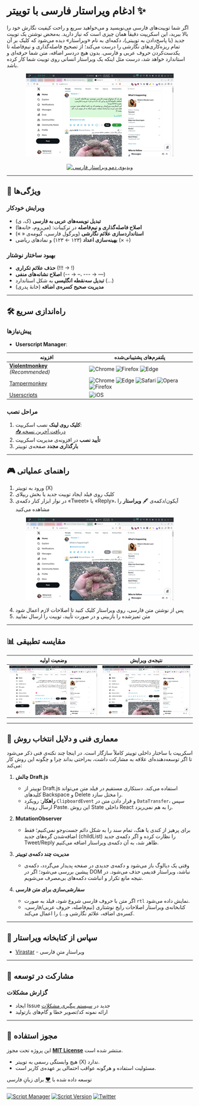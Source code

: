 # ادغام ویراستار فارسی با توییتر ✨

اگر شما توییت‌های فارسی می‌نویسید و می‌خواهید سریع و راحت کیفیت نگارش خود را بالا ببرید، این اسکریپت دقیقاً همان چیزی است که نیاز دارید. به‌محض نوشتن یک توییت جدید (یا پاسخ‌دادن به توییتی)، دکمه‌ای به نام «ویراستار» دیده می‌شود که کلیک بر آن تمام ریزه‌کاری‌های نگارشی را درست می‌کند؛ از تصحیح فاصله‌گذاری و نیم‌فاصله تا یکدست‌کردن حروف عربی و فارسی. بدون هیچ دردسر اضافه، متن شما حرفه‌ای و استاندارد خواهد شد، درست مثل اینکه یک ویراستار انسانی روی توییت شما کار کرده باشد.

<div align="center">
  <a href="assets/Process.jpg">
    <img src="assets/Process-thumb.jpg" alt="Process Image" width="400">
  </a>
</div>

<br>

<div align="center">
  <a href="https://youtu.be/boqXQ3MTle0" target="_blank">
    <img src="assets/Demo.gif" alt="ویدیوی دمو ویراستار فارسی" width="600">
  </a>
</div>

---

## 🌟 ویژگی‌ها

### ویرایش خودکار

- **تبدیل نویسه‌های عربی به فارسی** (ک، ی)
- **اصلاح فاصله‌گذاری و نیم‌فاصله** در ترکیبات: (می‌روم، خانه‌ها)
- **استانداردسازی علائم نگارشی** (ویرگول فارسی، گیومه‌ی « »)
- **بهینه‌سازی اعداد** (۱۲۳ ← ۱۲۳) و نمادهای ریاضی (× ÷)

### بهبود ساختار نوشتار

- **حذف علائم تکراری** (!!! → !)
- **اصلاح نشانه‌های منفی** (-- → –، --- → —)
- **تبدیل سه‌نقطه انگلیسی** به شکل استاندارد (…)
- **مدیریت صحیح کسره‌ی اضافه** (خانهٔ پدری)

---

## 🛠️ راه‌اندازی سریع

### پیش‌نیازها

- **Userscript Manager**:

| افزونه                                                                | پلتفرم‌های پشتیبانی‌شده                                                                                                                                                                                                                                                                                                                                             |
| --------------------------------------------------------------------- | ------------------------------------------------------------------------------------------------------------------------------------------------------------------------------------------------------------------------------------------------------------------------------------------------------------------------------------------------------------------- |
| **[Violentmonkey](https://violentmonkey.github.io/)** _(Recommended)_ | ![Chrome](https://img.shields.io/badge/Chrome-✓-success?logo=google-chrome) ![Firefox](https://img.shields.io/badge/Firefox-✓-success?logo=firefox) ![Edge](https://img.shields.io/badge/Edge-✓-success?logo=microsoft-edge)                                                                                                                                        |
| [Tampermonkey](https://www.tampermonkey.net/)                         | ![Chrome](https://img.shields.io/badge/Chrome-✓-success?logo=google-chrome) ![Edge](https://img.shields.io/badge/Edge-✓-success?logo=microsoft-edge) ![Safari](https://img.shields.io/badge/Safari-✓-success?logo=safari) ![Opera](https://img.shields.io/badge/Opera-✓-success?logo=opera) ![Firefox](https://img.shields.io/badge/Firefox-✓-success?logo=firefox) |
| [Userscripts](https://apps.apple.com/us/app/userscripts/id1463298887) | ![iOS](https://img.shields.io/badge/iOS-✓-success?logo=apple)                                                                                                                                                                                                                                                                                                       |

### مراحل نصب

1. **کلیک روی لینک** نصب اسکریپت:  
   [📥 دریافت آخرین نسخه](https://github.com/Amm1rr/Twitter-Virastar-Integration/raw/main/Twitter-Virastar.user.js)
2. **تأیید نصب** در افزونه‌ی مدیریت اسکریپت
3. **بارگذاری مجدد** صفحه‌ی توییتر

---

## 🎮 راهنمای عملیاتی

1. ورود به توییتر (X)
2. کلیک روی فیلد ایجاد توییت جدید یا بخش ریپلای
3. در نوار ابزار کنار دکمه‌ی «Tweet» یا «Reply»، آیکون/دکمه‌ی 🖋 **ویراستار** را مشاهده می‌کنید

<div align="center">
  <a href="assets/Default.jpg">
    <img src="assets/Default-thumb.jpg" alt="نمای دکمه ویراستار پس از نصب" width="400">
  </a>
</div>

4. پس از نوشتن متن فارسی، روی ویراستار کلیک کنید تا اصلاحات لازم اعمال شود
5. متن تمیزشده را بازبینی و در صورت تأیید، توییت را ارسال نمایید

---

## 📊 مقایسه تطبیقی

| وضعیت اولیه                                                | نتیجه‌ی ویرایش                                               |
| ---------------------------------------------------------- | ------------------------------------------------------------ |
| [![متن نمونه](assets/Before-thumb.jpg)](assets/Before.jpg) | [![متن بهینه‌شده](assets/After-thumb.jpg)](assets/After.jpg) |

---

## 🧠 معماری فنی و دلایل انتخاب روش

اسکریپت با ساختار داخلی توییتر کاملاً سازگار است. در اینجا چند نکته‌ی فنی ذکر می‌شود تا اگر توسعه‌دهنده‌ای علاقه به مشارکت داشت، به‌راحتی بداند چرا و چگونه این روش کار می‌کند:

1. **چالش Draft.js**

   - توییتر از Draft.js استفاده می‌کند. دستکاری مستقیم در فیلد متن می‌تواند کلیدهای Backspace و Delete را مختل سازد.
   - **راهکار**: رویکرد `ClipboardEvent` و قرار دادن متن در `DataTransfer`، سپس ارسال رویداد Paste. این روش State داخلی React را به هم نمی‌ریزد.

2. **MutationObserver**

   - برای پرهیز از کندی یا هنگ، تمام سند را به شکل دائم جست‌وجو نمی‌کنیم؛ فقط اضافه‌شدن گره‌های جدید (childList) را نظارت کرده و اگر دکمه‌ی جدید Tweet/Reply ظاهر شد، به آن دکمه‌ی ویراستار اضافه می‌کنیم.

3. **مدیریت چند دکمه‌ی توییتر**

   - وقتی یک دیالوگ باز می‌شود و دکمه‌ی جدیدی در صفحه پدیدار می‌گردد، دکمه‌ی پیشین بررسی می‌شود؛ اگر در DOM نباشد، ویراستار قدیمی حذف می‌شود. در نتیجه مانع تکرار و انباشت دکمه‌های بی‌مصرف می‌شویم.

4. **سفارشی‌سازی برای متن فارسی**
   - اگر متن با حروف فارسی شروع شود، فیلد به صورت `rtl` نمایش داده می‌شود.
   - کتابخانه‌ی ویراستار اصلاحات رایج نوشتاری (نیم‌فاصله، حروف عربی/فارسی، کسره‌ی اضافه، علائم نگارشی و...) را اعمال می‌کند.

---

## 🙏 سپاس از کتابخانه ویراستار

- [Virastar](https://github.com/brothersincode/virastar) - ویراستارِ متنِ فارسی

---

## 🤝 مشارکت در توسعه

### گزارش مشکلات

- ایجاد Issue جدید در [سیستم پیگیری مشکلات](https://github.com/Amm1rr/Twitter-Virastar-Integration/issues)
- ارائه نمونه کد/تصویر خطا و گام‌های بازتولید

---

## 📄 مجوز استفاده

این پروژه تحت مجوز **[MIT License](https://opensource.org/licenses/MIT)** منتشر شده است.

- هیچ وابستگی رسمی به توییتر (X) ندارد.
- مسئولیت استفاده و هرگونه عواقب احتمالی بر عهده‌ی کاربر است.

توسعه داده شده با [❤️](https://amm1rr.com) برای زبانِ فارسی

---

[![Script Manager](https://img.shields.io/badge/Script_Manager-Violentmonkey-eb4034?logo=violentmonkey)](https://violentmonkey.github.io/)
[![Script Version](https://img.shields.io/badge/version-0.1.0-blue?logo=github)](https://github.com/Amm1rr/Twitter-Virastar-Integration/releases)
[![Twitter](https://img.shields.io/badge/Twitter-✓-success?logo=twitter)](https://twitter.com)
